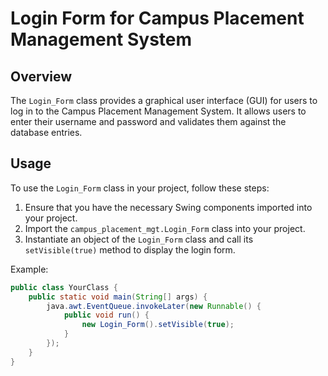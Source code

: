 # Login Form for Campus Placement Management System

## Overview
The `Login_Form` class provides a graphical user interface (GUI) for users to log in to the Campus Placement Management System. It allows users to enter their username and password and validates them against the database entries.

## Usage
To use the `Login_Form` class in your project, follow these steps:
1. Ensure that you have the necessary Swing components imported into your project.
2. Import the `campus_placement_mgt.Login_Form` class into your project.
3. Instantiate an object of the `Login_Form` class and call its `setVisible(true)` method to display the login form.

Example:
```java
public class YourClass {
    public static void main(String[] args) {
        java.awt.EventQueue.invokeLater(new Runnable() {
            public void run() {
                new Login_Form().setVisible(true);
            }
        });
    }
}
